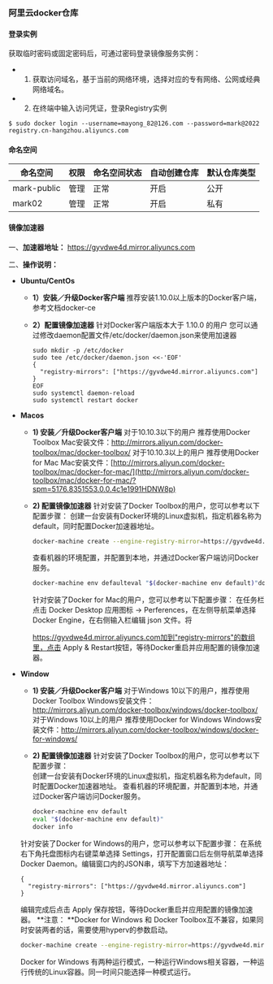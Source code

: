 
### 阿里云docker仓库
#### 登录实例
获取临时密码或固定密码后，可通过密码登录镜像服务实例：   
- 1. 获取访问域名，基于当前的网络环境，选择对应的专有网络、公网或经典网络域名。  
- 2. 在终端中输入访问凭证，登录Registry实例  
```shell
$ sudo docker login --username=mayong_82@126.com --password=mark@2022 registry.cn-hangzhou.aliyuncs.com
```

#### 命名空间
| 命名空间    | 权限 | 命名空间状态 | 自动创建仓库 | 默认仓库类型 |
| ----------- | ---- | ------------ | ------------ | ------------ |
| mark-public | 管理 | 正常         | 开启         | 公开         |
| mark02      | 管理 | 正常         | 开启         | 私有         |


#### 镜像加速器
一、**加速器地址：**  https://gyvdwe4d.mirror.aliyuncs.com

二、**操作说明：**

+ **Ubuntu/CentOs**

  + **1）安装／升级Docker客户端**
    推荐安装1.10.0以上版本的Docker客户端，参考文档docker-ce

   + **2）配置镜像加速器**
     针对Docker客户端版本大于 1.10.0 的用户
        您可以通过修改daemon配置文件/etc/docker/daemon.json来使用加速器

     ```shell
     sudo mkdir -p /etc/docker
     sudo tee /etc/docker/daemon.json <<-'EOF'
     {
       "registry-mirrors": ["https://gyvdwe4d.mirror.aliyuncs.com"]
     }
     EOF
     sudo systemctl daemon-reload
     sudo systemctl restart docker
     ```

+ **Macos**

  + **1) 安装／升级Docker客户端**
    对于10.10.3以下的用户 推荐使用Docker Toolbox
    Mac安装文件：http://mirrors.aliyun.com/docker-toolbox/mac/docker-toolbox/
    对于10.10.3以上的用户 推荐使用Docker for Mac
    Mac安装文件：[http://mirrors.aliyun.com/docker-toolbox/mac/docker-for-mac/](http://mirrors.aliyun.com/docker-toolbox/mac/docker-for-mac/?spm=5176.8351553.0.0.4c1e1991HDNW8p)

  + **2) 配置镜像加速器**
    针对安装了Docker Toolbox的用户，您可以参考以下配置步骤：
    创建一台安装有Docker环境的Linux虚拟机，指定机器名称为default，同时配置Docker加速器地址。  

    ```bash
    docker-machine create --engine-registry-mirror=https://gyvdwe4d.mirror.aliyuncs.com -d virtualbox default
    ```

    查看机器的环境配置，并配置到本地，并通过Docker客户端访问Docker服务。
    ```bash
    docker-machine env defaulteval "$(docker-machine env default)"docker info
    ```

    针对安装了Docker for Mac的用户，您可以参考以下配置步骤：
    在任务栏点击 Docker Desktop 应用图标 -> Perferences，在左侧导航菜单选择 Docker Engine，在右侧输入栏编辑 json 文件。将

    https://gyvdwe4d.mirror.aliyuncs.com加到"registry-mirrors"的数组里，点击 Apply & Restart按钮，等待Docker重启并应用配置的镜像加速器。


+ **Window**

   + **1) 安装／升级Docker客户端**
      对于Windows 10以下的用户，推荐使用Docker Toolbox
      Windows安装文件：http://mirrors.aliyun.com/docker-toolbox/windows/docker-toolbox/
      对于Windows 10以上的用户 推荐使用Docker for Windows
      Windows安装文件：http://mirrors.aliyun.com/docker-toolbox/windows/docker-for-windows/

  +  **2) 配置镜像加速器**
      针对安装了Docker Toolbox的用户，您可以参考以下配置步骤：  
      创建一台安装有Docker环境的Linux虚拟机，指定机器名称为default，同时配置Docker加速器地址。
      查看机器的环境配置，并配置到本地，并通过Docker客户端访问Docker服务。
  
        ```bash
        docker-machine env default
        eval "$(docker-machine env default)"
        docker info
        ```
  
    针对安装了Docker for Windows的用户，您可以参考以下配置步骤：
    在系统右下角托盘图标内右键菜单选择 Settings，打开配置窗口后左侧导航菜单选择 Docker Daemon。编辑窗口内的JSON串，填写下方加速器地址：
  
    ```
    {
      "registry-mirrors": ["https://gyvdwe4d.mirror.aliyuncs.com"]
    }
    ```
  
    编辑完成后点击 Apply 保存按钮，等待Docker重启并应用配置的镜像加速器。
    **注意： **Docker for Windows 和 Docker Toolbox互不兼容，如果同时安装两者的话，需要使用hyperv的参数启动。
  
    ```bash
    docker-machine create --engine-registry-mirror=https://gyvdwe4d.mirror.aliyuncs.com -d hyperv default
    ```
  
    Docker for Windows 有两种运行模式，一种运行Windows相关容器，一种运行传统的Linux容器。同一时间只能选择一种模式运行。
  
  
  

